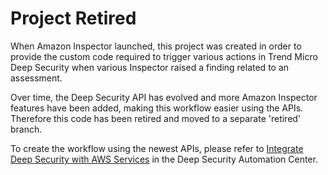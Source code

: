 # Project Retired

When Amazon Inspector launched, this project was created in order to provide the custom code required to trigger various actions in Trend Micro Deep Security when various Inspector raised a finding related to an assessment. 

Over time, the Deep Security API has evolved and more Amazon Inspector features have been added, making this workflow easier using the APIs. Therefore this code has been retired and moved to a separate 'retired' branch.

To create the workflow using the newest APIs, please refer to [Integrate Deep Security with AWS Services](https://automation.deepsecurity.trendmicro.com/article/12_1/integrate-deep-security-with-aws-services?platform=dsaas) in the Deep Security Automation Center.